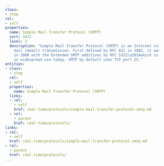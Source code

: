 ```yaml
---
class:
- stop
rel:
- self
properties:
  name: Simple Mail Transfer Protocol (SMTP)
  sort: 3411
  level: 3
  description: "Simple Mail Transfer Protocol (SMTP) is an Internet standard for electronic
    mail (email) transmission. First defined by RFC 821 in 1982, it was last updated
    in 2008 with the Extended SMTP additions by RFC 5321\u2014which is the protocol
    in widespread use today. SMTP by default uses TCP port 25."
entities:
- class:
  - stop
  rel:
  - self
  properties:
    name: Simple Mail Transfer Protocol (SMTP)
  links:
  - rel:
    - self
    href: real-time/protocols/simple-mail-transfer-protocol-smtp.md
  - rel:
    - parent
    href: real-time/protocols/
links:
- rel:
  - self
  href: real-time/protocols/simple-mail-transfer-protocol-smtp.md
- rel:
  - parent
  href: real-time/protocols/
...
```

